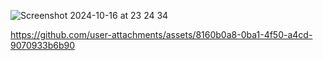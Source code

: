 ![Screenshot 2024-10-16 at 23 24 34](https://github.com/user-attachments/assets/511fdc45-4f41-42f5-82fe-c683ccd1e916)




https://github.com/user-attachments/assets/8160b0a8-0ba1-4f50-a4cd-9070933b6b90

